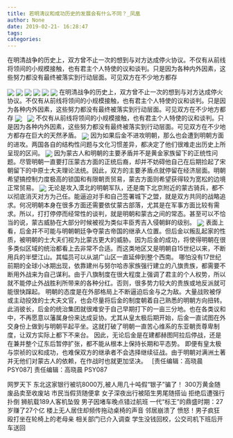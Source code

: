 ```yaml
---
title: 若明清议和成功历史的发展会有什么不同？_凤凰
author: None
date: 2019-02-21- 16:28:47
tags: 
categories: 
---
```

在明清战争的历史上，双方曾不止一次的想到与对方达成停火协议。不仅有从前线将领间的小规模接触，也有君主个人特使的议和谈判。只是因为各种内外因素，这些努力都没有最终被落实到行动层面。可见双方在不少地方都存
<!-- more -->
                                
<img align="center" border="0" src="http://p1.ifengimg.com/a/2018_37/b1595fc7af57ef4_size19_w750_h172.gif" />
                                            
<img align="center" border="0" src="http://p3.ifengimg.com/a/2019_08/c9ac8524489d88b_size144_w800_h835.jpeg" />
                                    
<img align="center" border="0" src="http://e0.ifengimg.com/12/2019/0219/5DC382CE2253FD43EB733217A9F0353074389680_size128_w736_h518.jpeg" />
                            
<img align="center" border="0" src="http://e0.ifengimg.com/04/2019/0219/5ACB7A5217AEF3527AA6C2E81B65948C01183577_size60_w500_h361.jpeg" />
<img align="center" border="0" src="http://e0.ifengimg.com/03/2019/0219/D12A310D5F27B19F249BF7CC330740E82CC29912_size70_w580_h511.jpeg" />
<img align="center" border="0" src="http://e0.ifengimg.com/05/2019/0219/18D6DE23F325A2ED2403CE1F5A855FE68CBB17CF_size141_w960_h537.jpeg" />
在明清战争的历史上，双方曾不止一次的想到与对方达成停火协议。不仅有从前线将领间的小规模接触，也有君主个人特使的议和谈判。只是因为各种内外因素，这些努力都没有最终被落实到行动层面。可见双方在不少地方都存
<img align="center" border="0" src="http://e0.ifengimg.com/11/2019/0219/0C2D40010ECA6B1CBE0D92696FFE1DE488E1317F_size123_w564_h776.jpeg" />
 
<img align="center" border="0" src="http://p1.ifengimg.com/a/2018_51/deb9cbc5737b528_size55_w1667_h104.jpg" />
不仅有从前线将领间的小规模接触，也有君主个人特使的议和谈判。只是因为各种内外因素，这些努力都没有最终被落实到行动层面。可见双方在不少地方都存在巨大的天然矛盾。
<img align="center" border="0" src="http://p0.ifengimg.com/a/2018_49/acb922ec6037ffd_size359_w531_h705.jpg" />
因为如果后金不进攻明朝，那么也会遭到明朝方面的进攻。两国各自的结构性问题与文化习惯差异，都决定了他们很难走出历史上所呈现的区间。
<img align="center" border="0" src="http://p1.ifengimg.com/a/2018_49/876a5d3b2caa834_size222_w600_h747.jpg" />
因为蒙古人和明朝的主要矛盾并不是黄金家族留下的正统性问题。尽管明朝一直要打压蒙古方面的正统后裔，却并不妨碍他自己在后期捡起了宋朝留下的中原士大夫理论法统。因此，双方的主要矛盾点就停留在经济层面。明朝希望搞控制力度极高的锁国和有限朝贡贸易，蒙古方面则希望获得较为宽松的边境正常贸易。
<img align="center" border="0" src="http://p1.ifengimg.com/a/2018_18/ba96016137d6609_size107_w750_h230.gif" />
无论是攻入漠北的明朝军队，还是南下北京附近的蒙古骑兵，都不以彻底消灭对方为己任。能逼迫对手和自己签署城下之盟，就是双方共同的战略追求。何况明朝本身在很多方面还需要依仗蒙古部落，尤其是在军事方面比较有需求。所以，打打停停而经常性的谈判，就是明朝和蒙古之间的常态。甚至可以不恰当的说，蒙古威胁在大部分时候被视为类似丰臣秀吉入侵朝鲜的级别。
<img align="center" border="0" src="http://p2.ifengimg.com/a/2016/0810/204c433878d5cf9size1_w16_h16.png" />
表面上看，后金并不可能与明朝朝廷争夺蒙古帝国的继承人位置。但后金以叛乱起家的性质，被明朝的士大夫们视为比蒙古更大的威胁。因为后金的成功，将使得明朝在很多类似区域的统治都看上去非常不合适。而这类地区又是明朝自15世纪以来，不断用兵的半壁江山。其幅员可以从湖广山区一直延伸到整个西南。
哪怕没有17世纪前期的全球小冰期出现，依靠建州与努尔哈赤家族强行建立的八旗贵族，都需要不断用外战来为自己谋利。由于八旗制度在很大程度上强调了君主的个人权势，所以就不能停止外战胜利所带来的各种分红。否则，很多势力较大的贵族或地反派就可能很快蹿起。
明朝的态度是在外部格局上不断逼迫后金与之为敌。大量战败被俘或主动投效的士大夫文官，也会尽量将后金的制度朝着自己熟悉的明朝方向扭转。此消彼长，后金的统治集团就很难安于自己早期打下的一亩三分地。也在各类议和中，不再愿意以藩属身份来达成妥协。尤其从皇太极后期开始，后金一直试图在外交身份上做到与明朝平起平坐。这就打破了明朝一直苦心维系的东亚朝贡尊卑制度，让双方实际上都下不来台。
因此，无论后金是在建都赫图阿拉后停战，还是在兼并整个辽东后暂停扩张，都不能从根本上保持长期和平态势。
即便有皇太极与崇祯的议和成功，也难保双方的继承者不会选择继续征战。由于明朝对满洲土著并无他们对蒙古人的依赖，在作战时也就更加坚决。
 
                                [责任编辑：高晓晨                                    PSY087]                            
                                责任编辑：高晓晨                                    PSY087                            
                                                            
网罗天下
东北这家银行被坑8000万,被人用几十吨假“银子”骗了！
300万黄金随废品卖至收废站 市民当假货随便拿
女子深夜出行被陌生男尾随搭讪 拒绝后遭强行扑倒
狮航载189人客机坠毁 男子因堵车晚点错过航班
一代“标王”的鼎盛时期：27岁赚了27个亿
楼上无人居住却频传拖动桌椅的声音 邻居崩溃了
愤怒！男子疯狂殴打坐在轮椅上的老母亲 相关部门已介入调查
学生没钱回校，公交司机下班后开车送回

